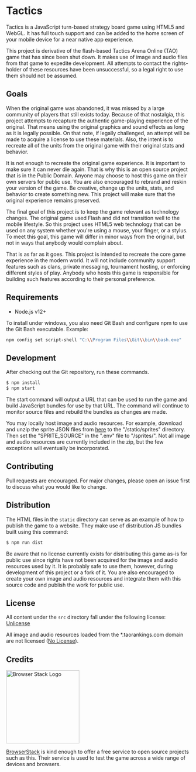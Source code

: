 # Tactics

Tactics is a JavaScript turn-based strategy board game using HTML5 and WebGL.  It has full touch support and can be added to the home screen of your mobile device for a near native app experience.

This project is derivative of the flash-based Tactics Arena Online (TAO) game that has since been shut down.  It makes use of image and audio files from that game to expedite development.  All attempts to contact the rights-holder of these resources have been unsuccessful, so a legal right to use them should not be assumed.

## Goals

When the original game was abandoned, it was missed by a large community of players that still exists today.  Because of that nostalgia, this project attempts to recapture the authentic game-playing experience of the original.  That means using the original graphics and sound effects as long as it is legally possible.  On that note, if legally challenged, an attempt will be made to acquire a license to use these materials.  Also, the intent is to recreate all of the units from the original game with their original stats and behavior.

It is not enough to recreate the original game experience.  It is important to make sure it can never die again.  That is why this is an open source project that is in the Public Domain.  Anyone may choose to host this game on their own servers for public use.  You are also encouraged to rebrand and reskin your version of the game.  Be creative, change up the units, stats, and behavior to create something new.  This project will make sure that the original experience remains preserved.

The final goal of this project is to keep the game relevant as technology changes.  The original game used Flash and did not transition well to the mobile lifestyle.  So this project uses HTML5 web technology that can be used on any system whether you're using a mouse, your finger, or a stylus.  To meet this goal, this game will differ in minor ways from the original, but not in ways that anybody would complain about.

That is as far as it goes.  This project is intended to recreate the core game experience in the modern world.  It will not include community support features such as clans, private messaging, tournament hosting, or enforcing different styles of play.  Anybody who hosts this game is responsible for building such features according to their personal preference.

## Requirements
* Node.js v12+

To install under windows, you also need Git Bash and configure npm to use the Git Bash executable.
Example:
```bash
npm config set script-shell "C:\\Program Files\\Git\\bin\\bash.exe"
```

## Development
After checking out the Git repository, run these commands.

```bash
$ npm install
$ npm start
```

The start command will output a URL that can be used to run the game and build JavaScript bundles for use by that URL.  The command will continue to monitor source files and rebuild the bundles as changes are made.

You may locally host image and audio resources.  For example, download and unzip the sprite JSON files from [here](https://tactics.taorankings.com/sprites.zip) to the "/static/sprites" directory.  Then set the "SPRITE\_SOURCE" in the ".env" file to "/sprites/".  Not all image and audio resources are currently included in the zip, but the few exceptions will eventually be incorporated.

## Contributing
Pull requests are encouraged. For major changes, please open an issue first to discuss what you would like to change.

## Distribution

The HTML files in the `static` directory can serve as an example of how to publish the game to a website.  They make use of distribution JS bundles built using this command:

```bash
$ npm run dist
```

Be aware that no license currently exists for distributing this game as-is for public use since rights have not been acquired for the image and audio resources used by it.  It is probably safe to use them, however, during development of this project or a fork of it.  You are also encouraged to create your own image and audio resources and integrate them with this source code and publish the work for public use.

## License
All content under the `src` directory fall under the following license:
[Unlicense](https://choosealicense.com/licenses/unlicense/)

All image and audio resources loaded from the \*.taorankings.com domain are not licensed ([No License](https://choosealicense.com/no-permission/)).

## Credits
[<img src="https://user-images.githubusercontent.com/8408196/68429603-675de280-017c-11ea-9dba-a736d34dace3.png" alt="Browser Stack Logo" width="200">](https://www.browserstack.com/)

[BrowserStack](http://www.browserstack.com) is kind enough to offer a free service to open source projects such as this.  Their service is used to test the game across a wide range of devices and browsers.
